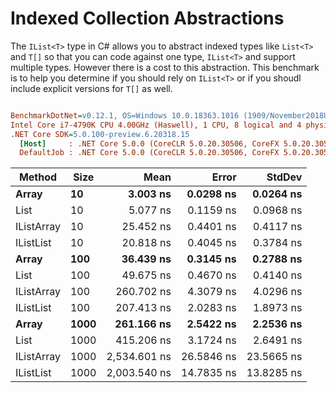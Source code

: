 ﻿# Indexed Collection Abstractions

The `IList<T>` type in C# allows you to abstract indexed types like `List<T>` and `T[]` so that you can code against one type, `IList<T>` and support multiple types. However there is a cost to this abstraction. This benchmark is to help you determine if you should rely on `IList<T>` or if you shoudl include explicit versions for `T[]` as well.

``` ini

BenchmarkDotNet=v0.12.1, OS=Windows 10.0.18363.1016 (1909/November2018Update/19H2)
Intel Core i7-4790K CPU 4.00GHz (Haswell), 1 CPU, 8 logical and 4 physical cores
.NET Core SDK=5.0.100-preview.6.20318.15
  [Host]     : .NET Core 5.0.0 (CoreCLR 5.0.20.30506, CoreFX 5.0.20.30506), X64 RyuJIT
  DefaultJob : .NET Core 5.0.0 (CoreCLR 5.0.20.30506, CoreFX 5.0.20.30506), X64 RyuJIT


```
|     Method | Size |         Mean |      Error |     StdDev |
|----------- |----- |-------------:|-----------:|-----------:|
|      **Array** |   **10** |     **3.003 ns** |  **0.0298 ns** |  **0.0264 ns** |
|       List |   10 |     5.077 ns |  0.1159 ns |  0.0968 ns |
| IListArray |   10 |    25.452 ns |  0.4401 ns |  0.4117 ns |
|  IListList |   10 |    20.818 ns |  0.4045 ns |  0.3784 ns |
|      **Array** |  **100** |    **36.439 ns** |  **0.3145 ns** |  **0.2788 ns** |
|       List |  100 |    49.675 ns |  0.4670 ns |  0.4140 ns |
| IListArray |  100 |   260.702 ns |  4.3079 ns |  4.0296 ns |
|  IListList |  100 |   207.413 ns |  2.0283 ns |  1.8973 ns |
|      **Array** | **1000** |   **261.166 ns** |  **2.5422 ns** |  **2.2536 ns** |
|       List | 1000 |   415.206 ns |  3.1724 ns |  2.6491 ns |
| IListArray | 1000 | 2,534.601 ns | 26.5846 ns | 23.5665 ns |
|  IListList | 1000 | 2,003.540 ns | 14.7835 ns | 13.8285 ns |
